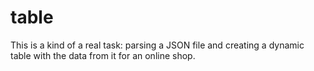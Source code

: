 # table
This is a kind of a real task:
parsing a JSON file and creating a dynamic table with the data from it for an online shop.
